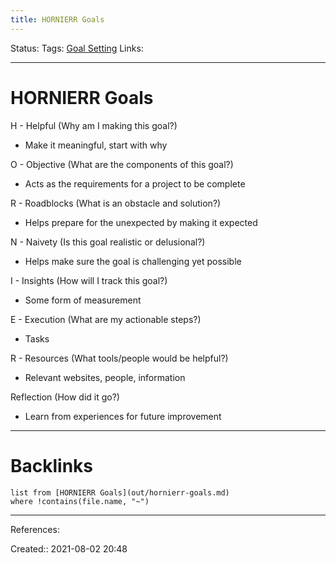 ```yaml
---
title: HORNIERR Goals
---
```


Status: 
Tags: [Goal Setting](out/goal-setting.md)
Links:
___
# HORNIERR Goals
H - Helpful (Why am I making this goal?)
- Make it meaningful, start with why

O - Objective (What are the components of this goal?)
- Acts as the requirements for a project to be complete

R - Roadblocks (What is an obstacle and solution?)
- Helps prepare for the unexpected by making it expected

N - Naivety (Is this goal realistic or delusional?)
- Helps make sure the goal is challenging yet possible

I - Insights (How will I track this goal?)
- Some form of measurement

E - Execution (What are my actionable steps?)
- Tasks

R - Resources (What tools/people would be helpful?)
- Relevant websites, people, information

Reflection (How did it go?)
- Learn from experiences for future improvement
___
# Backlinks
```dataview
list from [HORNIERR Goals](out/hornierr-goals.md)
where !contains(file.name, "~")
```
___
References:

Created:: 2021-08-02 20:48
